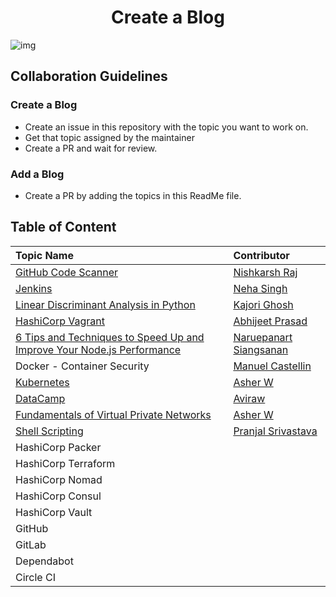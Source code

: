 <h1 align="center">Create a Blog</h1>

![img](img/blog.png)

## Collaboration Guidelines

### Create a Blog

* Create an issue in this repository with the topic you want to work on.
* Get that topic assigned by the maintainer
* Create a PR and wait for review.

### Add a Blog

* Create a PR by adding the topics in this ReadMe file.

## Table of Content

| Topic Name | Contributor |
| :-- | :-- |
| [GitHub Code Scanner](GitHub-CodeScanning.md) | [Nishkarsh Raj](https://www.github.com/NishkarshRaj) |
| [Jenkins](Installation-of-Jenkins-and-Simple-job.md) | [Neha Singh](https://github.com/Nehasingh1300) |
| [Linear Discriminant Analysis in Python](Linear_Discriminant_Analysis.md) | [Kajori Ghosh](https://www.github.com/Kajori4) |
| [HashiCorp Vagrant](Vagrant.md) | [Abhijeet Prasad](https://www.github.com/kudoabhijeet) |
| [6 Tips and Techniques to Speed Up and Improve Your Node.js Performance](6-techniques-nodejs.md) | [Naruepanart Siangsanan](https://github.com/naruepanart) |
| Docker - Container Security | [Manuel Castellin](https://www.github.com/mcastellin) |
| [Kubernetes](Kubernetes.md) |[Asher W](https://github.com/whiskerwind) |
| [DataCamp](DataCamp.md) | [Aviraw](https://github.com/aviraw) |
| [Fundamentals of Virtual Private Networks](fundamentals-of-Virtual-Private-Networks.md) |[Asher W](https://github.com/whiskerwind) |
| [Shell Scripting](ShellScripting.md) | [Pranjal Srivastava](https://github.com/pranjals149) |
| HashiCorp Packer |  |
| HashiCorp Terraform | |
| HashiCorp Nomad | |
| HashiCorp Consul | |
| HashiCorp Vault | |
| GitHub | |
| GitLab | |
| Dependabot | |
| Circle CI | |



